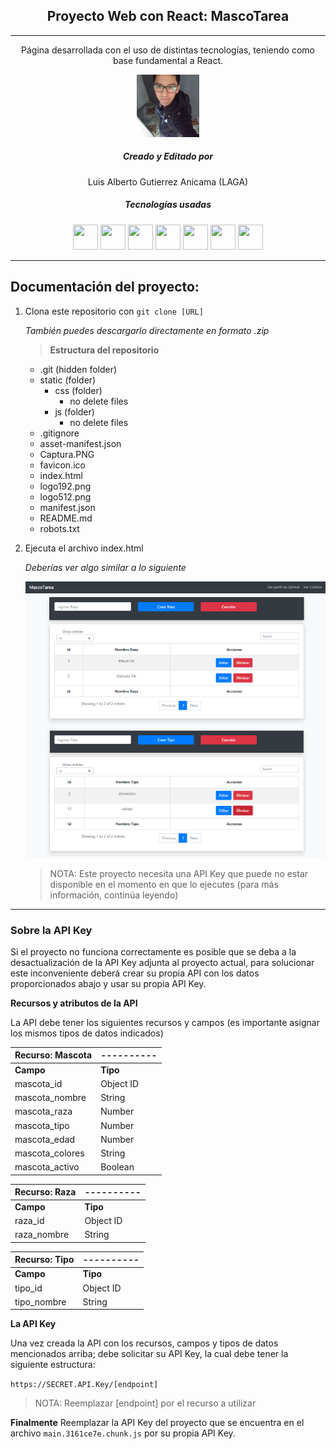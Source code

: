 
<h2 align="center">Proyecto Web con React: MascoTarea</h2>

------------

<p align="center">
Página desarrollada con el uso de distintas tecnologías, teniendo como base fundamental a React.
</p>

<p align="center">
<img src="https://raw.githubusercontent.com/LAGAxyz/LAGAxyz/master/Foto%20(perfil).jpg" width="100">
</p>

<h5 align="center">Creado y Editado por</h5>
<p align="center">Luis Alberto Gutierrez Anicama (LAGA)</p>

<h5 align="center">Tecnologías usadas</h3>
<p align="center">
    <a> <img src="https://devicon.dev/devicon.git/icons/git/git-original.svg" width="40" height="40"/> </a>
    <a> <img src="https://devicon.dev/devicon.git/icons/github/github-original.svg" width="40" height="40"/> </a>
    <a> <img src="https://devicon.dev/devicon.git/icons/html5/html5-original.svg" width="40" height="40"/> </a>
    <a> <img src="https://devicon.dev/devicon.git/icons/css3/css3-original.svg" width="40" height="40"/> </a>
    <a> <img src="https://devicon.dev/devicon.git/icons/javascript/javascript-original.svg" width="40" height="40"/> </a>
    <a> <img src="https://devicon.dev/devicon.git/icons/bootstrap/bootstrap-plain.svg" width="40" height="40"/> </a>
    <a> <img src="https://devicon.dev/devicon.git/icons/react/react-original.svg" width="40" height="40"/> </a>
</p>

------------

## Documentación del proyecto:

1. Clona este repositorio con `git clone [URL]`

    *También puedes descargarlo directamente en formato .zip*

	> **Estructura del repositorio**
	* .git (hidden folder)
	* static (folder)
		+ css (folder)
			+ no delete files
		+ js (folder)
			+ no delete files
	* .gitignore
	* asset-manifest.json
	* Captura.PNG
	* favicon.ico
	* index.html
	* logo192.png
	* logo512.png
	* manifest.json
	* README.md
	* robots.txt

2. Ejecuta el archivo index.html

    *Deberías ver algo similar a lo siguiente*

    ![Captura](https://raw.githubusercontent.com/LAGAxyz/MascoTarea/master/Captura.PNG)
    
    > NOTA: Este proyecto necesita una API Key que puede no estar disponible en el momento en que lo ejecutes (para más información, continúa leyendo)

------------

### Sobre la API Key

Si el proyecto no funciona correctamente es posible que se deba a la desactualización de la API Key adjunta al proyecto actual, para solucionar este inconveniente deberá crear su propia API con los datos proporcionados abajo y usar su propia API Key.

**Recursos y atributos de la API**

La API debe tener los siguientes recursos y campos (es importante asignar los mismos tipos de datos indicados)

Recurso: Mascota | ----------
------------- | -------------
**Campo** | **Tipo**
mascota_id  | Object ID
mascota_nombre  | String
mascota_raza | Number
mascota_tipo | Number
mascota_edad | Number
mascota_colores | String
mascota_activo | Boolean

Recurso: Raza | ----------
------------- | -------------
**Campo** | **Tipo**
raza_id  | Object ID
raza_nombre  | String

Recurso: Tipo | ----------
------------- | -------------
**Campo** | **Tipo**
tipo_id  | Object ID
tipo_nombre  | String

**La API Key**

Una vez creada la API con los recursos, campos y tipos de datos mencionados arriba; debe solicitar su API Key, la cual debe tener la siguiente estructura:

`https://SECRET.API.Key/[endpoint]`

> NOTA: Reemplazar [endpoint] por el recurso a utilizar

**Finalmente** Reemplazar la API Key del proyecto que se encuentra en el archivo `main.3161ce7e.chunk.js` por su propia API Key.
